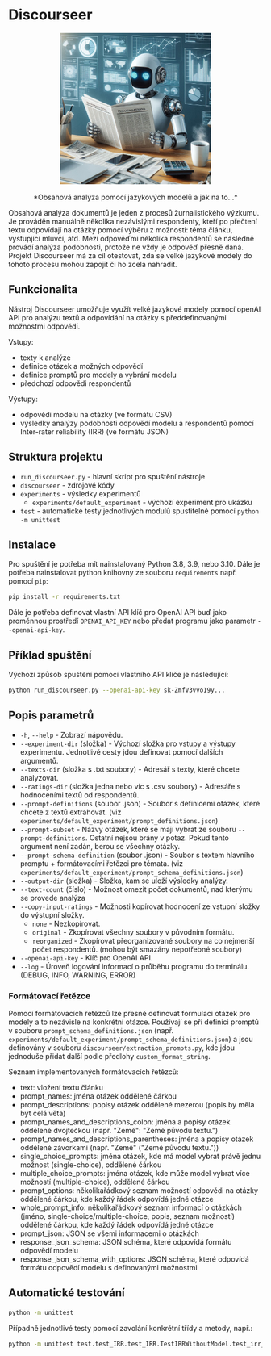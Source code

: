 # Discourseer

<p align="center">
  <img src="images/Discourseer_logo.jpeg" alt="Discourseer logo" width="300"/>
</p>

<p align="center">
  *Obsahová analýza pomocí jazykových modelů a jak na to...*
</p>

Obsahová analýza dokumentů je jeden z procesů žurnalistického výzkumu. Je prováděn manuálně několika nezávislými respondenty,
kteří po přečtení textu odpovídají na otázky pomocí výběru z možností: téma článku, vystupjící mluvčí, atd. 
Mezi odpověďmi několika respondentů se následně provádí analýza podobnosti, protože ne vždy je odpověď přesně daná.
Projekt Discourseer má za cíl otestovat, zda se velké jazykové modely do tohoto procesu mohou zapojit či ho zcela nahradit.

## Funkcionalita
Nástroj Discourseer umožňuje využít velké jazykové modely pomocí openAI API pro analýzu textů a odpovídání na otázky s předdefinovanými možnostmi odpovědí.

Vstupy:

- texty k analýze
- definice otázek a možných odpovědí
- definice promptů pro modely a vybrání modelu
- předchozí odpovědi respondentů

Výstupy:
- odpovědi modelu na otázky (ve formátu CSV)
- výsledky analýzy podobnosti odpovědí modelu a respondentů pomocí Inter-rater reliability (IRR) (ve formátu JSON)

## Struktura projektu
- `run_discourseer.py` - hlavní skript pro spuštění nástroje
- `discourseer` - zdrojové kódy
- `experiments` - výsledky experimentů
  - `experiments/default_experiment` - výchozí experiment pro ukázku
- `test` - automatické testy jednotlivých modulů spustitelné pomocí `python -m unittest`

## Instalace
Pro spuštění je potřeba mít nainstalovaný Python 3.8, 3.9, nebo 3.10. Dále je potřeba nainstalovat python knihovny ze souboru `requirements` např. pomocí `pip`:
```bash
pip install -r requirements.txt
```
Dále je potřeba definovat vlastní API klíč pro OpenAI API buď jako proměnnou prostředí `OPENAI_API_KEY` nebo předat programu jako parametr `--openai-api-key`.

## Příklad spuštění
Výchozí způsob spuštění pomocí vlastního API klíče je následující: 
```bash
python run_discourseer.py --openai-api-key sk-ZmfV3vvo19y...
```

## Popis parametrů
- `-h`, `--help` - Zobrazí nápovědu.
-  `--experiment-dir` (složka) - Výchozí složka pro vstupy a výstupy experimentu. Jednotlivé cesty jdou definovat pomocí dalších argumentů.
- `--texts-dir` (složka s .txt soubory) - Adresář s texty, které chcete analyzovat.
- `--ratings-dir` (složka jedna nebo víc s .csv soubory) - Adresáře s hodnoceními textů od respondentů.
- `--prompt-definitions` (soubor .json) - Soubor s definicemi otázek, které chcete z textů extrahovat. (viz `experiments/default_experiment/prompt_definitions.json`)
- `--prompt-subset` - Názvy otázek, které se mají vybrat ze souboru `--prompt-definitions`. Ostatní nejsou brány v potaz. Pokud tento argument není zadán, berou se všechny otázky.
- `--prompt-schema-definition` (soubor .json) - Soubor s textem hlavního promptu + formátovacími řetězci pro témata. (viz `experiments/default_experiment/prompt_schema_definitions.json`)
- `--output-dir` (složka) - Složka, kam se uloží výsledky analýzy.
- `--text-count` (číslo) - Možnost omezit počet dokumentů, nad kterýmu se provede analýza
- `--copy-input-ratings` - Možnosti kopírovat hodnocení ze vstupní složky do výstupní složky.
  - `none` - Nezkopírovat.
  - `original` - Zkopírovat všechny soubory v původním formátu.
  - `reorganized` - Zkopírovat přeorganizované soubory na co nejmenší počet respondentů. (mohou být smazány nepotřebné soubory)
- `--openai-api-key` - Klíč pro OpenAI API.
- `--log` - Úroveň logování informací o průběhu programu do terminálu. (DEBUG, INFO, WARNING, ERROR)

### Formátovací řetězce
Pomocí formátovacích řetězců lze přesně definovat formulaci otázek pro modely a to nezávisle na konkrétní otázce.
Používají se při definici promptů v souboru `prompt_schema_definitions.json` 
(např. `experiments/default_experiment/prompt_schema_definitions.json`) a jsou definovány 
v souboru `discourseer/extraction_prompts.py`, kde jdou jednoduše přidat další podle předlohy `custom_format_string`.

Seznam implementovaných formátovacích řetězců:
- text: vložení textu článku
- prompt_names: jména otázek oddělené čárkou
- prompt_descriptions: popisy otázek oddělené mezerou (popis by měla být celá věta)
- prompt_names_and_descriptions_colon: jména a popisy otázek oddělené dvojtečkou (např. "Země": "Země původu textu.") 
- prompt_names_and_descriptions_parentheses: jména a popisy otázek oddělené závorkami (např. "Země" ("Země původu textu."))
- single_choice_prompts: jména otázek, kde má model vybrat právě jednu možnost (single-choice), oddělené čárkou
- multiple_choice_prompts: jména otázek, kde může model vybrat více možností (multiple-choice), oddělené čárkou
- prompt_options: několikařádkový seznam možností odpovědi na otázky oddělené čárkou, kde každý řádek odpovídá jedné otázce 
- whole_prompt_info: několikařádkový seznam informací o otázkách (jméno, single-choice/multiple-choice, popis, seznam možností) oddělené čárkou, kde každý řádek odpovídá jedné otázce 
- prompt_json: JSON se všemi informacemi o otázkách
- response_json_schema: JSON schéma, které odpovídá formátu odpovědí modelu
- response_json_schema_with_options: JSON schéma, které odpovídá formátu odpovědí modelu s definovanými možnostmi

## Automatické testování
```bash
python -m unittest
```
Případně jednotlivé testy pomocí zavolání konkrétní třídy a metody, např.:
```bash
python -m unittest test.test_IRR.test_IRR.TestIRRWithoutModel.test_irr_equal
```
